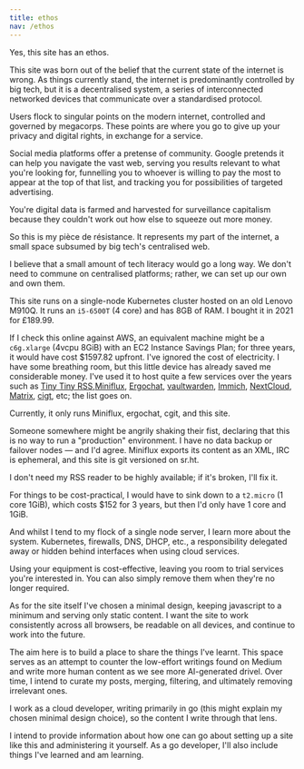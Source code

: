 ```yaml
---
title: ethos
nav: /ethos
---
```


Yes, this site has an ethos.

This site was born out of the belief that the current state of the internet is wrong.
As things currently stand, the internet is predominantly controlled by big tech, but it is a decentralised system, a series of interconnected networked devices that communicate over a standardised protocol.

Users flock to singular points on the modern internet, controlled and governed by megacorps. These points are where you go to give up your privacy and digital rights, in exchange for a service.

Social media platforms offer a pretense of community. Google pretends it can help you navigate the vast web, serving you results relevant to what you're looking for, funnelling you to whoever is willing to pay the most to appear at the top of that list, and tracking you for possibilities of targeted advertising.

You're digital data is farmed and harvested for surveillance capitalism because they couldn't work out how else to squeeze out more money.

So this is my pièce de résistance. It represents my part of the internet, a small space subsumed by big tech's centralised web.

I believe that a small amount of tech literacy would go a long way. We don't need to commune on centralised platforms; rather, we can set up our own and own them.

This site runs on a single-node Kubernetes cluster hosted on an old Lenovo M910Q. It runs an `i5-6500T` (4 core) and has 8GB of RAM. 
I bought it in 2021 for £189.99.

If I check this online against AWS, an equivalent machine might be a `c6g.xlarge` (4vcpu 8GiB) with an EC2 Instance Savings Plan; for three years, it would have cost $1597.82 upfront. I've ignored the cost of electricity. I have some breathing room, but this little device has already saved me considerable money. I've used it to host quite a few services over the years such as [Tiny Tiny RSS](https://tt-rss.org/),[Miniflux](https://miniflux.app/), [Ergochat](https://ergo.chat/), [vaultwarden](https://github.com/dani-garcia/vaultwarden), [Immich](https://immich.app/), [NextCloud](https://nextcloud.com/), [Matrix](https://matrix.org/), [cigt](https://git.zx2c4.com/cgit/), etc; the list goes on. 

Currently, it only runs Miniflux, ergochat, cgit, and this site.

Someone somewhere might be angrily shaking their fist, declaring that this is no way to run a "production" environment.
I have no data backup or failover nodes — and I'd agree.
Miniflux exports its content as an XML, IRC is ephemeral, and this site is git versioned on sr.ht.

I don't need my RSS reader to be highly available; if it's broken, I'll fix it.

For things to be cost-practical, I would have to sink down to a `t2.micro` (1 core 1GiB), which costs $152 for 3 years, but then I'd only have 1 core and 1GiB.

And whilst I tend to my flock of a single node server, I learn more about the system. Kubernetes, firewalls, DNS, DHCP, etc., a responsibility delegated away or hidden behind interfaces when using cloud services.

Using your equipment is cost-effective, leaving you room to trial services you're interested in. You can also simply remove them when they're no longer required.

As for the site itself I've chosen a minimal design, keeping javascript to a minimum and serving only static content.
I want the site to work consistently across all browsers, be readable on all devices, and continue to work into the future.

The aim here is to build a place to share the things I've learnt. This space serves as an attempt to counter the low-effort writings found on Medium and write more human content as we see more AI-generated drivel. Over time, I intend to curate my posts, merging, filtering, and ultimately removing irrelevant ones.

I work as a cloud developer, writing primarily in go (this might explain my chosen minimal design choice), so the content I write through that lens.

I intend to provide information about how one can go about setting up a site like this and administering it yourself. 
As a go developer, I'll also include things I've learned and am learning.